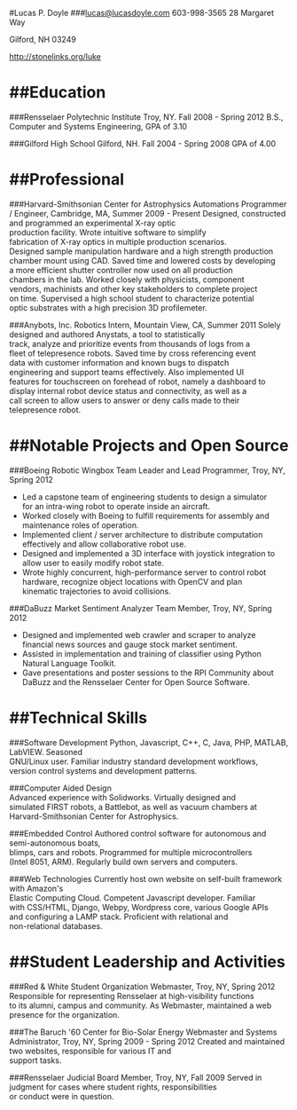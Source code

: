 #Lucas P. Doyle
###lucas@lucasdoyle.com
603-998-3565
28 Margaret Way

Gilford, NH 03249

http://stonelinks.org/luke


##Education
==========

###Rensselaer Polytechnic Institute
Troy, NY. Fall 2008 - Spring 2012
B.S., Computer and Systems Engineering, GPA of 3.10

###Gilford High School
Gilford, NH. Fall 2004 - Spring 2008
GPA of 4.00

##Professional
==========

###Harvard-Smithsonian Center for Astrophysics
Automations Programmer / Engineer, Cambridge, MA, Summer 2009 - Present
Designed, constructed and programmed an experimental X-ray optic      
production facility. Wrote intuitive software to simplify             
fabrication of X-ray optics in multiple production scenarios.         
Designed sample manipulation hardware and a high strength production  
chamber mount using CAD. Saved time and lowered costs by developing   
a more efficient shutter controller now used on all production        
chambers in the lab. Worked closely with physicists, component        
vendors, machinists and other key stakeholders to complete project    
on time. Supervised a high school student to characterize potential   
optic substrates with a high precision 3D profilemeter. 

###Anybots, Inc.
Robotics Intern, Mountain View, CA, Summer 2011
Solely designed and authored Anystats, a tool to statistically        
track, analyze and prioritize events from thousands of logs from a    
fleet of telepresence robots. Saved time by cross referencing event   
data with customer information and known bugs to dispatch             
engineering and support teams effectively. Also implemented UI        
features for touchscreen on forehead of robot, namely a dashboard to  
display internal robot device status and connectivity, as well as a   
call screen to allow users to answer or deny calls made to their      
telepresence robot. 

##Notable Projects and Open Source
==========

###Boeing Robotic Wingbox
Team Leader and Lead Programmer, Troy, NY, Spring 2012
 - Led a capstone team of engineering students to design a simulator     
   for an intra-wing robot to operate inside an aircraft. 
 - Worked closely with Boeing to fulfill requirements for assembly and   
   maintenance roles of operation. 
 - Implemented client / server architecture to distribute computation    
   effectively and allow collaborative robot use. 
 - Designed and implemented a 3D interface with joystick integration to  
   allow user to easily modify robot state. 
 - Wrote highly concurrent, high-performance server to control robot     
   hardware, recognize object locations with OpenCV and plan          
   kinematic trajectories to avoid collisions. 

###DaBuzz Market Sentiment Analyzer
Team Member, Troy, NY, Spring 2012
 - Designed and implemented web crawler and scraper to analyze           
   financial news sources and gauge stock market sentiment. 
 - Assisted in implementation and training of classifier using Python    
   Natural Language Toolkit. 
 - Gave presentations and poster sessions to the RPI Community about     
   DaBuzz and the Rensselaer Center for Open Source Software. 

##Technical Skills
==========

###Software Development
Python, Javascript, C++, C, Java, PHP, MATLAB, LabVIEW. Seasoned      
GNU/Linux user. Familiar industry standard development workflows,     
version control systems and development patterns. 

###Computer Aided Design  
Advanced experience with Solidworks. Virtually designed and           
simulated FIRST robots, a Battlebot, as well as vacuum chambers at    
Harvard-Smithsonian Center for Astrophysics. 

###Embedded Control
Authored control software for autonomous and semi-autonomous boats,   
blimps, cars and robots. Programmed for multiple microcontrollers     
(Intel 8051, ARM). Regularly build own servers and computers. 

###Web Technologies
Currently host own website on self-built framework with Amazon's      
Elastic Computing Cloud. Competent Javascript developer. Familiar     
with CSS/HTML, Django, Webpy, Wordpress core, various Google APIs     
and configuring a LAMP stack. Proficient with relational and          
non-relational databases. 

##Student Leadership and Activities
==========

###Red & White Student Organization
Webmaster, Troy, NY, Spring 2012
Responsible for representing Rensselaer at high-visibility functions  
to its alumni, campus and community. As Webmaster, maintained a web   
presence for the organization. 

###The Baruch '60 Center for Bio-Solar Energy
Webmaster and Systems Administrator, Troy, NY, Spring 2009 - Spring 2012
Created and maintained two websites, responsible for various IT and   
support tasks. 

###Rensselaer Judicial Board
Member, Troy, NY, Fall 2009
Served in judgment for cases where student rights, responsibilities   
or conduct were in question. 


